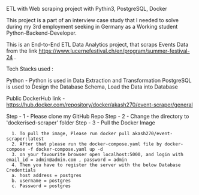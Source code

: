 ETL with Web scraping project with Pythin3, PostgreSQL, Docker


This project is a part of an interview case study that I needed to solve during my 3rd employment seeking in Germany as a Working student Python-Backend-Developer.


This is an End-to-End ETL Data Analytics project, that scraps Events Data from the link https://www.lucernefestival.ch/en/program/summer-festival-24 .

Tech Stacks used :

Python - Python is used in Data Extraction and Transformation
PostgreSQL is used to Design the Database Schema, Load the Data into Database


Public DockerHub link  -  https://hub.docker.com/repository/docker/akash270/event-scraper/general

Step - 1 - Please clone my GitHub Repo
Step - 2 - Change the directory to 'dockerised-scraper' folder
Step - 3 - Pull the Docker Image 



      1. To pull the image, Please run docker pull akash270/event-scraper:latest
      2. After that please run the docker-compose.yaml file by docker-compose -f docker-compose.yaml up -d
      3. on your favourite browser open localhost:5000, and login with email_id = admin@admin.com , password = admin
      4. Then you have to register the server with the below Database Credentials
      a. host address = postgres
      b. username = postgres
      c. Password = postgres

      



